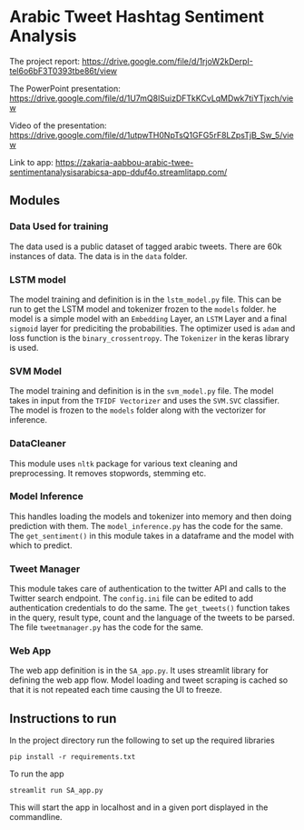 # Arabic Tweet Hashtag Sentiment Analysis

The project report:
https://drive.google.com/file/d/1rjoW2kDerpI-tel6o6bF3T0393tbe86t/view

The PowerPoint presentation:
https://drive.google.com/file/d/1U7mQ8lSuizDFTkKCvLqMDwk7tiYTjxch/view

Video of the presentation:
https://drive.google.com/file/d/1utpwTH0NpTsQ1GFG5rF8LZpsTjB_Sw_5/view

Link to app:
https://zakaria-aabbou-arabic-twee-sentimentanalysisarabicsa-app-dduf4o.streamlitapp.com/


## Modules 
### Data Used for training

The data used is a public dataset of tagged arabic tweets. There are 60k instances of data.
The data is in the `data` folder.
### LSTM model

The model training and definition is in the `lstm_model.py` file. 
This can be run to get the LSTM model and tokenizer frozen to the `models` folder. 
he model is a simple model with an `Embedding` Layer, an `LSTM` Layer and a final 
`sigmoid` layer for prediciting the probabilities. The optimizer used is `adam` and 
loss function is the `binary_crossentropy`. The `Tokenizer` in the keras library is used.

### SVM Model
The model training and definition is in the `svm_model.py` file.
The model takes in input from the `TFIDF Vectorizer` and uses the `SVM.SVC` classifier.
The model is frozen to the `models` folder along with the vectorizer for inference.

### DataCleaner

This module uses `nltk` package for various text cleaning and preprocessing. It removes stopwords, stemming etc.

### Model Inference

This handles loading the models and tokenizer into memory and then doing prediction with them.
The `model_inference.py` has the code for the same.
The `get_sentiment()` in this module takes in a dataframe and the model with which to predict.

### Tweet Manager

This module takes care of authentication to the twitter API and calls to the Twitter search endpoint.
The `config.ini` file can be edited to add authentication credentials to do the same. 
The `get_tweets()` function takes in the query, result type, count and the language of the tweets to be parsed.
The file `tweetmanager.py` has the code for the same.

### Web App

The web app definition is in the `SA_app.py`. It uses streamlit library for defining the web app flow. Model loading 
and tweet scraping is cached so that it is not repeated each time causing the UI to freeze.


## Instructions to run

In the project directory run the following to set up the required libraries

`pip install -r requirements.txt`

To run the app

`streamlit run SA_app.py`

This will start the app in localhost and in a given port displayed in the commandline.
